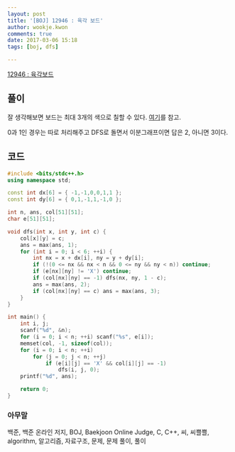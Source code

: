 ```yaml
---
layout: post
title: '[BOJ] 12946 : 육각 보드'
author: wookje.kwon
comments: true
date: 2017-03-06 15:18
tags: [boj, dfs]

---
```


[12946 : 육각보드](https://www.acmicpc.net/problem/12946)

## 풀이

잘 생각해보면 보드는 최대 3개의 색으로 칠할 수 있다. [여기](https://en.wikipedia.org/wiki/Hexagonal_tiling#Uniform_colorings)를 참고.  

0과 1인 경우는 따로 처리해주고 DFS로 돌면서 이분그래프이면 답은 2, 아니면 3이다.

## 코드

```cpp
#include <bits/stdc++.h>
using namespace std;

const int dx[6] = { -1,-1,0,0,1,1 };
const int dy[6] = { 0,1,-1,1,-1,0 };

int n, ans, col[51][51];
char e[51][51];

void dfs(int x, int y, int c) {
	col[x][y] = c;
	ans = max(ans, 1);
	for (int i = 0; i < 6; ++i) {
		int nx = x + dx[i], ny = y + dy[i];
		if (!(0 <= nx && nx < n && 0 <= ny && ny < n)) continue;
		if (e[nx][ny] != 'X') continue;
		if (col[nx][ny] == -1) dfs(nx, ny, 1 - c);
		ans = max(ans, 2);
		if (col[nx][ny] == c) ans = max(ans, 3);
	}
}

int main() {
	int i, j;
	scanf("%d", &n);
	for (i = 0; i < n; ++i) scanf("%s", e[i]);
	memset(col, -1, sizeof(col));
	for (i = 0; i < n; ++i)
		for (j = 0; j < n; ++j)
			if (e[i][j] == 'X' && col[i][j] == -1)
				dfs(i, j, 0);
	printf("%d", ans);

	return 0;
}
```

### 아무말  
백준, 백준 온라인 저지, BOJ, Baekjoon Online Judge, C, C++, 씨, 씨쁠쁠, algorithm, 알고리즘, 자료구조, 문제, 문제 풀이, 풀이